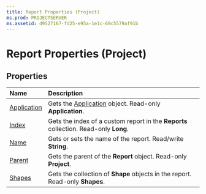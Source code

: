 ```yaml
---
title: Report Properties (Project)
ms.prod: PROJECTSERVER
ms.assetid: d9527167-fd25-e95a-1e1c-69c5579af91b
---
```



# Report Properties (Project)

## Properties



|**Name**|**Description**|
|:-----|:-----|
|[Application](report-application-property-project.md)|Gets the [Application](application-object-project.md) object. Read-only **Application**.|
|[Index](report-index-property-project.md)|Gets the index of a custom report in the  **Reports** collection. Read-only **Long**.|
|[Name](report-name-property-project.md)|Gets or sets the name of the report. Read/write  **String**.|
|[Parent](report-parent-property-project.md)|Gets the parent of the  **Report** object. Read-only **Project**.|
|[Shapes](report-shapes-property-project.md)|Gets the collection of  **Shape** objects in the report. Read-only **Shapes**.|

